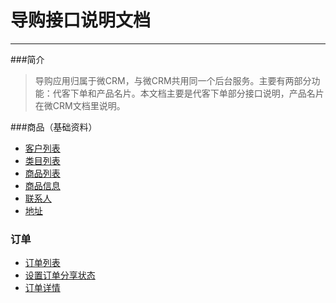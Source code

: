 ﻿
导购接口说明文档
==============================================================
--------------------------------------------------------------

###简介 

> 导购应用归属于微CRM，与微CRM共用同一个后台服务。主要有两部分功能：代客下单和产品名片。本文档主要是代客下单部分接口说明，产品名片在微CRM文档里说明。



###商品（基础资料）
- [客户列表](?file=base/customer.md)
- [类目列表](?file=base/type.md)
- [商品列表](?file=base/product.md)
- [商品信息](?file=base/API.md)
- [联系人](?file=base/API.md)
- [地址](?file=base/API.md)

### 订单
- [订单列表](?file=order)
- [设置订单分享状态](?file=order/)
- [订单详情](?file=order/)









